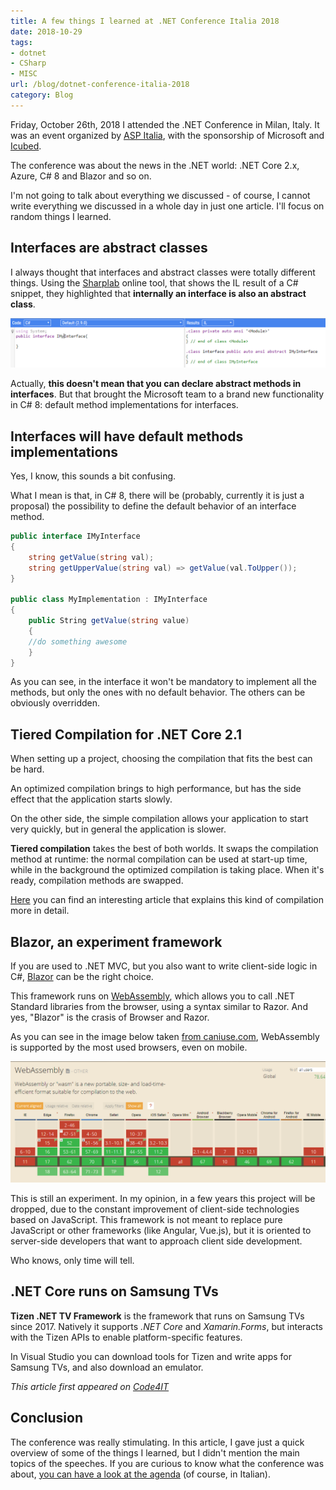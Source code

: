 ```yaml
---
title: A few things I learned at .NET Conference Italia 2018
date: 2018-10-29
tags:
- dotnet
- CSharp
- MISC
url: /blog/dotnet-conference-italia-2018
category: Blog
---
```


Friday, October 26th, 2018 I attended the .NET Conference in Milan, Italy. It was an event organized by [ASP Italia](http://www.aspitalia.com "ASP Italia website"), with the sponsorship of Microsoft and [Icubed](https://icubed.it/ "Icubed website").

The conference was about the news in the .NET world: .NET Core 2.x, Azure, C# 8 and Blazor and so on.

I'm not going to talk about everything we discussed - of course, I cannot write everything we discussed in a whole day in just one article. I'll focus on random things I learned.

## Interfaces are abstract classes

I always thought that interfaces and abstract classes were totally different things. Using the [Sharplab](https://sharplab.io "Sharplab website") online tool, that shows the IL result of a C# snippet, they highlighted that **internally an interface is also an abstract class**.

![Interface as Abstract class](./interface-as-abstract-class.png "IL of interface definition")

Actually, **this doesn't mean that you can declare abstract methods in interfaces**. But that brought the Microsoft team to a brand new functionality in C# 8: default method implementations for interfaces.

## Interfaces will have default methods implementations

Yes, I know, this sounds a bit confusing.

What I mean is that, in C# 8, there will be (probably, currently it is just a proposal) the possibility to define the default behavior of an interface method.

```cs
public interface IMyInterface
{
    string getValue(string val);
    string getUpperValue(string val) => getValue(val.ToUpper());
}

public class MyImplementation : IMyInterface
{
    public String getValue(string value)
    {
    //do something awesome
    }
}
```

As you can see, in the interface it won't be mandatory to implement all the methods, but only the ones with no default behavior. The others can be obviously overridden.

## Tiered Compilation for .NET Core 2.1

When setting up a project, choosing the compilation that fits the best can be hard.

An optimized compilation brings to high performance, but has the side effect that the application starts slowly.

On the other side, the simple compilation allows your application to start very quickly, but in general the application is slower.

**Tiered compilation** takes the best of both worlds. It swaps the compilation method at runtime: the normal compilation can be used at start-up time, while in the background the optimized compilation is taking place. When it's ready, compilation methods are swapped.

[Here](https://blogs.msdn.microsoft.com/dotnet/2018/08/02/tiered-compilation-preview-in-net-core-2-1/ "Tiered compilation on Microsoft docs") you can find an interesting article that explains this kind of compilation more in detail.

## Blazor, an experiment framework

If you are used to .NET MVC, but you also want to write client-side logic in C#, [Blazor](https://blazor.net/ "Blazor website") can be the right choice.

This framework runs on [WebAssembly](https://webassembly.org/ "WebAssembly website"), which allows you to call .NET Standard libraries from the browser, using a syntax similar to Razor. And yes, "Blazor" is the crasis of Browser and Razor.

As you can see in the image below taken [from caniuse.com](https://caniuse.com/#search=webassembly "CanIUse link"), WebAssembly is supported by the most used browsers, even on mobile.

![WebAssembly reference on CanIUse](./webassembly-caniuse.png "WebAssembly reference on CanIUse")

This is still an experiment. In my opinion, in a few years this project will be dropped, due to the constant improvement of client-side technologies based on JavaScript. This framework is not meant to replace pure JavaScript or other frameworks (like Angular, Vue.js), but it is oriented to server-side developers that want to approach client side development.

Who knows, only time will tell.

## .NET Core runs on Samsung TVs

**Tizen .NET TV Framework** is the framework that runs on Samsung TVs since 2017. Natively it supports _.NET Core_ and _Xamarin.Forms_, but interacts with the Tizen APIs to enable platform-specific features.

In Visual Studio you can download tools for Tizen and write apps for Samsung TVs, and also download an emulator.

_This article first appeared on [Code4IT](https://www.code4it.dev/)_

## Conclusion

The conference was really stimulating. In this article, I gave just a quick overview of some of the things I learned, but I didn't mention the main topics of the speeches. If you are curious to know what the conference was about, [you can have a look at the agenda](http://www.aspitalia.com/eventi/72/.NET-Conference-Italia-2018-Milano.aspx "DotNet conf agenda") (of course, in Italian).
